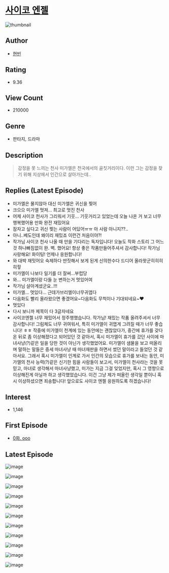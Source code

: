 # [사이코 엔젤](https://comic.naver.com/bestChallenge/list?titleId=790497)
![thumbnail](https://image-comic.pstatic.net/user_contents_data/challenge_comic/2023/04/07/353679/upload_4123439510101243444_480x623.jpeg)

## Author
- [현빈](https://comic.naver.com/artistTitle?id=353679)

## Rating
- 9.36

## View Count
- 210000

## Genre
- 판타지, 드라마

## Description
> 감정을 못 느끼는 천사 미가엘은 천국에서의 골칫거리이다. 이런 그는 감정을 찾기 위해 지상에서 인간으로 살아가는데..

## Replies (Latest Episode)
- 미가엘은 물지않아 대신 미가엘은 귀신을 찢어
- 크으으 미가엘 멋져... 최고로 멋진 천사
- 어제 사이코 천사가 그리워서 기웃... 기웃거리고 있었는데 오늘 나온 거 보고 너무 행복했어용 만화 완전 재밌어요
- 잠자고 싶다고 귀신 찢는 사람이 어딨어ㅠㅠ 아 사람 아니지??..
- 아니..베도인데 왜이리 재밌죠 이런건 처음이야?!
- 작가님 사이코 천사 나올 때 만을 기다리는 독자입니다! 오늘도 작화 스토리 그 어느 것 하나빠짐없이 완. 벽. 했어요! 항상 좋은 작품만들어주셔서 감사합니다! 작가님 사랑해요! 화이팅! 언제나 응원합니다!
- 와 대박 재밋어오 숙제하다 딴짓해서 보게 된게 신의한수다 드디어 올라왓군히히히히힣
- 미가엘이 나보다 일기를 더 잘써...부럽당
- 와... 미가엘이랑 다들 눈 변하는거 멋있어여
- 작가님 살아계셨군요..!!!
- 미가엘... 멋있다... 근데가브리엘이너무귀엽다
- 다음화도 빨리 올라왔으면 좋겠어요~다음화도 무척이나 기대되네요~❤
- 멋있다
- 다시 보니까 제목이 다 3글자네요
- 사이코엔젤 너무 재밌어서 정주행했습니다. 작가님! 재밌는 작품 올려주셔서 너무 감사합니다! 그림체도 너무 귀여워서, 특히 미가엘이 귀엽게 그려질 때가 너무 좋습니다! ㅎㅎ 작중에 미가엘이 천계에 있는 동안에는 괜찮았다가, 중간에 휴가를 갖다온 뒤로 좀 이상해졌다고 되어있던 것 같아서, 혹시 미가엘이 휴가를 갔던 사이에 마녀사냥(?)같은 일을 당한 것이 아닌가 생각했었어요. 미가엘이 샘물을 보고 떠올리며 말하는 말들은 중세 마녀사냥 때 마녀재판을 하면서 썼던 말이라고 들었던 것 같아서요. 그래서 혹시 미가엘이 인계로 가서 인간의 모습으로 휴가를 보내는 동안, 미가엘의 천사 능력(?)같은 신기한 힘을 사람들이 보고서, 미가엘이 천사라는 것을 못 믿고, 마녀로 생각해서 마녀사냥했고, 미가는 지금 그걸 잊었지만, 혹시 그 영향으로 이상해진게 아닐까 하고 생각했었습니다. 이건 그냥 제가 떠올린 생각일 뿐이니 혹시 이상하셨으면 죄송합니다! 앞으로도 사이코 엔젤 응원하도록 하겠습니다!

## Interest
- 1,146

## First Episode
- [0화. ooo](https://comic.naver.com/bestChallenge/detail?titleId=790497&no=1)

## Latest Episode
![image](https://image-comic.pstatic.net/user_contents_data/challenge_comic/2023/04/10/353679/upload_3544721246429590073.jpeg)

![image](https://image-comic.pstatic.net/user_contents_data/challenge_comic/2023/04/10/353679/upload_3847592946361917798.jpeg)

![image](https://image-comic.pstatic.net/user_contents_data/challenge_comic/2023/04/10/353679/upload_3834872499462551352.jpeg)

![image](https://image-comic.pstatic.net/user_contents_data/challenge_comic/2023/04/10/353679/upload_7305793394292908595.jpeg)

![image](https://image-comic.pstatic.net/user_contents_data/challenge_comic/2023/04/10/353679/upload_3774687625319179576.jpeg)

![image](https://image-comic.pstatic.net/user_contents_data/challenge_comic/2023/04/10/353679/upload_3991937726914312249.jpeg)

![image](https://image-comic.pstatic.net/user_contents_data/challenge_comic/2023/04/10/353679/upload_3616730469827359033.jpeg)

![image](https://image-comic.pstatic.net/user_contents_data/challenge_comic/2023/04/10/353679/upload_3617347312963445304.jpeg)

![image](https://image-comic.pstatic.net/user_contents_data/challenge_comic/2023/04/10/353679/upload_7075544449504731443.jpeg)

![image](https://image-comic.pstatic.net/user_contents_data/challenge_comic/2023/04/10/353679/upload_3474584713970268005.jpeg)

![image](https://image-comic.pstatic.net/user_contents_data/challenge_comic/2023/04/10/353679/upload_3906701381509460018.jpeg)
